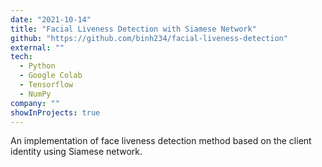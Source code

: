 ```yaml
---
date: "2021-10-14"
title: "Facial Liveness Detection with Siamese Network"
github: "https://github.com/binh234/facial-liveness-detection"
external: ""
tech:
  - Python
  - Google Colab
  - Tensorflow
  - NumPy
company: ""
showInProjects: true
---
```


An implementation of face liveness detection method based on the client identity using Siamese network.
